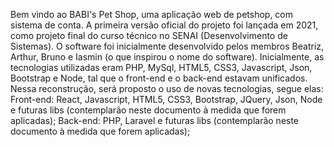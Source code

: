 Bem vindo ao BABI's Pet Shop, uma aplicação web de petshop, com sistema de conta.
A primeira versão oficial do projeto foi lançada em 2021, como projeto final do curso técnico no SENAI (Desenvolvimento de Sistemas).
O software foi inicialmente desenvolvido pelos membros Beatriz, Arthur, Bruno e Iasmin (o que inspirou o nome do software).
Inicialmente, as tecnologias utilizadas eram PHP, MySql, HTML5, CSS3, Javascript, Json, Bootstrap e Node, tal que o front-end e o back-end estavam unificados.
Nessa reconstrução, será proposto o uso de novas tecnologias, segue elas:
Front-end:
React, Javascript, HTML5, CSS3, Bootstrap, JQuery, Json, Node e futuras libs (contemplarão neste documento à medida que forem aplicadas);
Back-end:
PHP, Laravel e futuras libs (contemplarão neste documento à medida que forem aplicadas);
